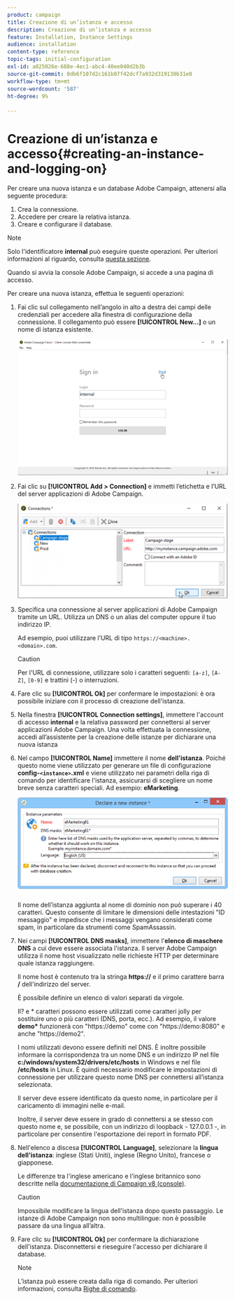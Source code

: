 ```yaml
---
product: campaign
title: Creazione di un’istanza e accesso
description: Creazione di un’istanza e accesso
feature: Installation, Instance Settings
audience: installation
content-type: reference
topic-tags: initial-configuration
exl-id: a025026e-688e-4ec1-abc4-40ee040d2b3b
source-git-commit: 0db6f107d2c161b07f42dcf7a932d319130b31e0
workflow-type: tm+mt
source-wordcount: '587'
ht-degree: 9%

---
```


# Creazione di un’istanza e accesso{#creating-an-instance-and-logging-on}



Per creare una nuova istanza e un database Adobe Campaign, attenersi alla seguente procedura:

1. Crea la connessione.
1. Accedere per creare la relativa istanza.
1. Creare e configurare il database.

>[!NOTE]
>
>Solo l&#39;identificatore **internal** può eseguire queste operazioni. Per ulteriori informazioni al riguardo, consulta [questa sezione](../../installation/using/configuring-campaign-server.md#internal-identifier).

Quando si avvia la console Adobe Campaign, si accede a una pagina di accesso.

Per creare una nuova istanza, effettua le seguenti operazioni:

1. Fai clic sul collegamento nell’angolo in alto a destra dei campi delle credenziali per accedere alla finestra di configurazione della connessione. Il collegamento può essere **[!UICONTROL New...]** o un nome di istanza esistente.

   ![](assets/s_ncs_install_define_connection_01.png)

1. Fai clic su **[!UICONTROL Add > Connection]** e immetti l’etichetta e l’URL del server applicazioni di Adobe Campaign.

   ![](assets/s_ncs_install_define_connection_02.png)

1. Specifica una connessione al server applicazioni di Adobe Campaign tramite un URL. Utilizza un DNS o un alias del computer oppure il tuo indirizzo IP.

   Ad esempio, puoi utilizzare l’URL di tipo `https://<machine>.<domain>.com`.

   >[!CAUTION]
   >
   >Per l&#39;URL di connessione, utilizzare solo i caratteri seguenti: `[a-z]`, `[A-Z]`, `[0-9]` e trattini (-) o interruzioni.

1. Fare clic su **[!UICONTROL Ok]** per confermare le impostazioni: è ora possibile iniziare con il processo di creazione dell&#39;istanza.
1. Nella finestra **[!UICONTROL Connection settings]**, immettere l&#39;account di accesso **internal** e la relativa password per connettersi al server applicazioni Adobe Campaign. Una volta effettuata la connessione, accedi all’assistente per la creazione delle istanze per dichiarare una nuova istanza
1. Nel campo **[!UICONTROL Name]** immettere il nome **dell&#39;istanza**. Poiché questo nome viene utilizzato per generare un file di configurazione **config-`<instance>`.xml** e viene utilizzato nei parametri della riga di comando per identificare l&#39;istanza, assicurarsi di scegliere un nome breve senza caratteri speciali. Ad esempio: **eMarketing**.

   ![](assets/s_ncs_install_create_instance.png)

   Il nome dell’istanza aggiunta al nome di dominio non può superare i 40 caratteri. Questo consente di limitare le dimensioni delle intestazioni &quot;ID messaggio&quot; e impedisce che i messaggi vengano considerati come spam, in particolare da strumenti come SpamAssassin.

1. Nei campi **[!UICONTROL DNS masks]**, immettere l&#39;**elenco di maschere DNS** a cui deve essere associata l&#39;istanza. Il server Adobe Campaign utilizza il nome host visualizzato nelle richieste HTTP per determinare quale istanza raggiungere.

   Il nome host è contenuto tra la stringa **https://** e il primo carattere barra **/** dell&#39;indirizzo del server.

   È possibile definire un elenco di valori separati da virgole.

   Il? e &#42; caratteri possono essere utilizzati come caratteri jolly per sostituire uno o più caratteri (DNS, porta, ecc.). Ad esempio, il valore **demo&#42;** funzionerà con &quot;https://demo&quot; come con &quot;https://demo:8080&quot; e anche &quot;https://demo2&quot;.

   I nomi utilizzati devono essere definiti nel DNS. È inoltre possibile informare la corrispondenza tra un nome DNS e un indirizzo IP nel file **c:/windows/system32/drivers/etc/hosts** in Windows e nel file **/etc/hosts** in Linux. È quindi necessario modificare le impostazioni di connessione per utilizzare questo nome DNS per connettersi all’istanza selezionata.

   Il server deve essere identificato da questo nome, in particolare per il caricamento di immagini nelle e-mail.

   Inoltre, il server deve essere in grado di connettersi a se stesso con questo nome e, se possibile, con un indirizzo di loopback - 127.0.0.1 -, in particolare per consentire l&#39;esportazione dei report in formato PDF.

1. Nell&#39;elenco a discesa **[!UICONTROL Language]**, selezionare la **lingua dell&#39;istanza**: inglese (Stati Uniti), inglese (Regno Unito), francese o giapponese.

   Le differenze tra l&#39;inglese americano e l&#39;inglese britannico sono descritte nella [documentazione di Campaign v8 (console)](.https://experienceleague.adobe.com/en/docs/campaign/campaign-v8/new/campaign-ui).

   >[!CAUTION]
   >
   >Impossibile modificare la lingua dell&#39;istanza dopo questo passaggio. Le istanze di Adobe Campaign non sono multilingue: non è possibile passare da una lingua all’altra.

1. Fare clic su **[!UICONTROL Ok]** per confermare la dichiarazione dell&#39;istanza. Disconnettersi e rieseguire l&#39;accesso per dichiarare il database.

   >[!NOTE]
   >
   >L’istanza può essere creata dalla riga di comando. Per ulteriori informazioni, consulta [Righe di comando](../../installation/using/command-lines.md).
